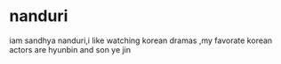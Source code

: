 # nanduri
iam sandhya nanduri,i like watching korean dramas ,my favorate korean actors are hyunbin and son ye jin
